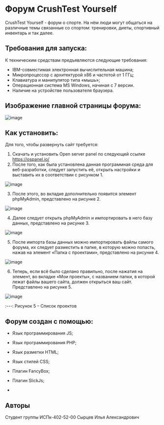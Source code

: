 # Форум CrushTest Yourself

CrushTest Yourself - форум о спорте. На нём люди могут общаться на различные темы связанные со спортом: тренировки, диеты, спортивный инвентарь и так далее.

## Требования для запуска:

К техническим средствам предъявляются следующие требования:

- IBM-совместимая электронная вычислительная машина;
- Микропроцессор с архитектурой x86 и частотой от 1 ГГц;
- Клавиатура и манипулятор типа «мышь»;
- Операционная система MS Windows, начиная с 7 версии.
- Наличие на устройстве пользователя браузера.


## Изображение главной страницы форума:

![image](https://user-images.githubusercontent.com/94793965/203148654-5c4acb8a-d6df-41ef-af2d-7b281f0534f2.png)


## Как установить:

Для того, чтобы развернуть сайт требуется:
1.	Скачать и установить Open server panel по следующей ссылке https://ospanel.io/ 
2.	После того, как была установлена данная программная среда для веб-разработки, следует запустить её, открыть настройки и выставить их в соответствии с рисунком 1.

![image](https://user-images.githubusercontent.com/94793965/203148719-8d14be54-7d0e-4d99-b512-559e1b87cdff.png)

3.	После этого, во вкладке дополнительно появится элемент phpMyAdmin, представлено на рисунке 2.

![image](https://user-images.githubusercontent.com/94793965/203148764-30d2b182-c92c-4d0b-8717-86f8ec03928a.png)


4.	Далее следует открыть phpMyAdmin и импортировать в него базу данных, представлено на рисунке 3.
 
![image](https://user-images.githubusercontent.com/94793965/203148798-90c781cf-9ebf-4f14-901a-b9783beb676c.png)

5.	После импорта базы данных можно импортировать файлы самого форума, их следует разместить в папке, в которую можно попасть, нажав на элемент «Папка с проектами», представлено на рисунке 4.
 
![image](https://user-images.githubusercontent.com/94793965/203148836-2e7f0421-5d37-4643-8395-b46616c532cd.png)

 
6.	Теперь, если всё было сделано правильно, после нажатия на элемент, во вкладке «Мои проекты», с названием папки, в которой лежат файлы вашего сайта, должен открыться ваш сайт. Представлено на рисунке 5.

![image](https://user-images.githubusercontent.com/94793965/203148872-175ede91-16f2-45c6-97b4-b84c61f5e3b7.png)


:---: Рисунок 5 – Список проектов


## Форум создан с помощью:

- Язык программирования JS;

- Язык программирования PHP;

- Язык разметки HTML;

- Язык стилей CSS;

- Плагин FancyBox;

- Плагин SlickJs;
- 
## Авторы

Студент группы ИСПк-402-52-00
Сырцев Илья Александрович
